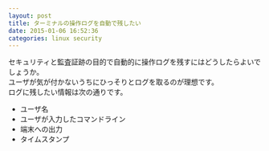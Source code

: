 ```yaml
---
layout: post
title: ターミナルの操作ログを自動で残したい
date: 2015-01-06 16:52:36
categories: linux security
---
```

<p>セキュリティと監査証跡の目的で自動的に操作ログを残すにはどうしたらよいでしょうか。<br>
ユーザが気が付かないうちにひっそりとログを取るのが理想です。<br>
ログに残したい情報は次の通りです。  </p>

<ul>
<li>ユーザ名</li>
<li>ユーザが入力したコマンドライン</li>
<li>端末への出力</li>
<li>タイムスタンプ</li>
</ul>
